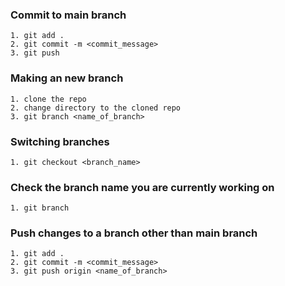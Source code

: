 ### Commit to main branch
    1. git add .
    2. git commit -m <commit_message>
    3. git push

### Making an new branch
    1. clone the repo
    2. change directory to the cloned repo
    3. git branch <name_of_branch>

### Switching branches
    1. git checkout <branch_name>

### Check the branch name you are currently working on
    1. git branch

### Push changes to a branch other than main branch
    1. git add .
    2. git commit -m <commit_message>
    3. git push origin <name_of_branch>
